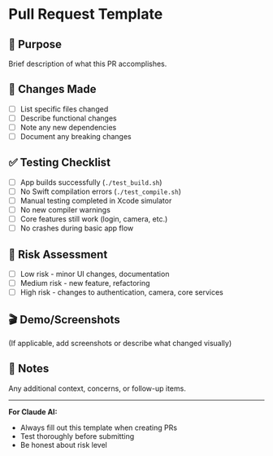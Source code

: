 # Pull Request Template

## 🎯 Purpose
Brief description of what this PR accomplishes.

## 🔧 Changes Made
- [ ] List specific files changed
- [ ] Describe functional changes
- [ ] Note any new dependencies
- [ ] Document any breaking changes

## ✅ Testing Checklist
- [ ] App builds successfully (`./test_build.sh`)
- [ ] No Swift compilation errors (`./test_compile.sh`)
- [ ] Manual testing completed in Xcode simulator
- [ ] No new compiler warnings
- [ ] Core features still work (login, camera, etc.)
- [ ] No crashes during basic app flow

## 🚨 Risk Assessment
- [ ] Low risk - minor UI changes, documentation
- [ ] Medium risk - new feature, refactoring
- [ ] High risk - changes to authentication, camera, core services

## 🎬 Demo/Screenshots
(If applicable, add screenshots or describe what changed visually)

## 📝 Notes
Any additional context, concerns, or follow-up items.

---

**For Claude AI:** 
- Always fill out this template when creating PRs
- Test thoroughly before submitting
- Be honest about risk level